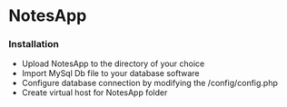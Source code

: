 # NotesApp

### Installation
- Upload NotesApp to the directory of your choice
- Import MySql Db file to your database software
- Configure database connection by modifying the /config/config.php
- Create virtual host for NotesApp folder
